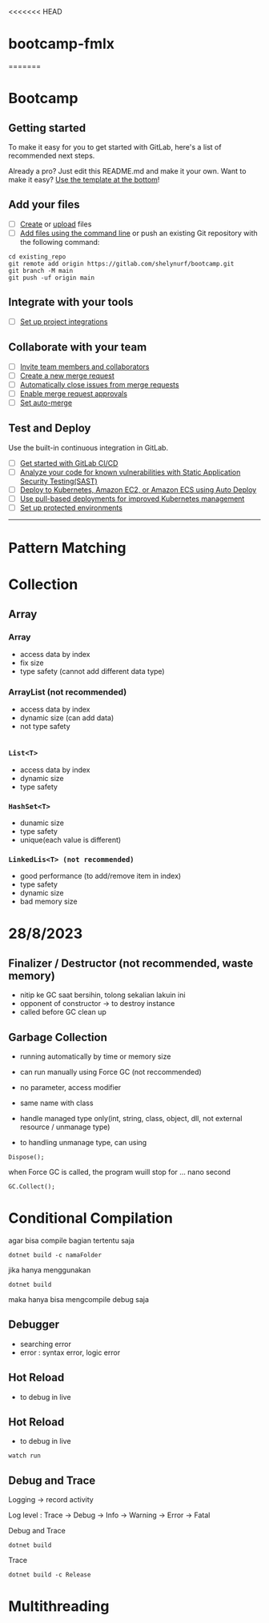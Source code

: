 <<<<<<< HEAD

# bootcamp-fmlx

=======

# Bootcamp

## Getting started

To make it easy for you to get started with GitLab, here's a list of recommended next steps.

Already a pro? Just edit this README.md and make it your own. Want to make it easy? [Use the template at the bottom](#editing-this-readme)!

## Add your files

- [ ] [Create](https://docs.gitlab.com/ee/user/project/repository/web_editor.html#create-a-file) or [upload](https://docs.gitlab.com/ee/user/project/repository/web_editor.html#upload-a-file) files
- [ ] [Add files using the command line](https://docs.gitlab.com/ee/gitlab-basics/add-file.html#add-a-file-using-the-command-line) or push an existing Git repository with the following command:

```
cd existing_repo
git remote add origin https://gitlab.com/shelynurf/bootcamp.git
git branch -M main
git push -uf origin main
```

## Integrate with your tools

- [ ] [Set up project integrations](https://gitlab.com/shelynurf/bootcamp/-/settings/integrations)

## Collaborate with your team

- [ ] [Invite team members and collaborators](https://docs.gitlab.com/ee/user/project/members/)
- [ ] [Create a new merge request](https://docs.gitlab.com/ee/user/project/merge_requests/creating_merge_requests.html)
- [ ] [Automatically close issues from merge requests](https://docs.gitlab.com/ee/user/project/issues/managing_issues.html#closing-issues-automatically)
- [ ] [Enable merge request approvals](https://docs.gitlab.com/ee/user/project/merge_requests/approvals/)
- [ ] [Set auto-merge](https://docs.gitlab.com/ee/user/project/merge_requests/merge_when_pipeline_succeeds.html)

## Test and Deploy

Use the built-in continuous integration in GitLab.

- [ ] [Get started with GitLab CI/CD](https://docs.gitlab.com/ee/ci/quick_start/index.html)
- [ ] [Analyze your code for known vulnerabilities with Static Application Security Testing(SAST)](https://docs.gitlab.com/ee/user/application_security/sast/)
- [ ] [Deploy to Kubernetes, Amazon EC2, or Amazon ECS using Auto Deploy](https://docs.gitlab.com/ee/topics/autodevops/requirements.html)
- [ ] [Use pull-based deployments for improved Kubernetes management](https://docs.gitlab.com/ee/user/clusters/agent/)
- [ ] [Set up protected environments](https://docs.gitlab.com/ee/ci/environments/protected_environments.html)

---

# Pattern Matching

# Collection

## Array

### Array

- access data by index
- fix size
- type safety (cannot add different data type)

### ArrayList (not recommended)

- access data by index
- dynamic size (can add data)
- not type safety

```Arraylist x = new();

```

### `List<T>`

- access data by index
- dynamic size
- type safety

### `HashSet<T>`

- dunamic size
- type safety
- unique(each value is different)

### `LinkedLis<T> (not recommended)`

- good performance (to add/remove item in index)
- type safety
- dynamic size
- bad memory size

# 28/8/2023

## Finalizer / Destructor (not recommended, waste memory)

- nitip ke GC saat bersihin, tolong sekalian lakuin ini
- opponent of constructor -> to destroy instance
- called before GC clean up

## Garbage Collection

- running automatically by time or memory size
- can run manually using Force GC (not reccommended)
- no parameter, access modifier
- same name with class
- handle managed type only(int, string, class, object, dll, not external resource / unmanage type)

- to handling unmanage type, can using

```
Dispose();
```

when Force GC is called, the program wuill stop for ... nano second

```
GC.Collect();
```

# Conditional Compilation

agar bisa compile bagian tertentu saja

```
dotnet build -c namaFolder
```

jika hanya menggunakan

```
dotnet build
```

maka hanya bisa mengcompile debug saja

## Debugger

- searching error
- error : syntax error, logic error

## Hot Reload

- to debug in live


## Hot Reload
- to debug in live
```
watch run
```

## Debug and Trace
Logging -> record activity

Log level :
Trace -> Debug -> Info -> Warning -> Error -> Fatal

Debug and Trace
```
dotnet build
```

Trace
```
dotnet build -c Release
```

# Multithreading
